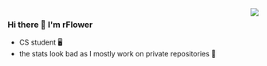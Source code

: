 <img align='right' src="https://github-readme-stats.vercel.app/api?username=TheWindFLower&show_icons=true&hide_border=true&theme=tokyonight">

### Hi there 👋 I'm rFlower

- CS student 🖥️
- the stats look bad as I mostly work on private repositories 🤷
<!--
**TheWindFlower/TheWindFlower** is a ✨ _special_ ✨ repository because its `README.md` (this file) appears on your GitHub profile.

Here are some ideas to get you started:

- 🔭 I’m currently working on ...
- 🌱 I’m currently learning ...
- 👯 I’m looking to collaborate on ...
- 🤔 I’m looking for help with ...
- 💬 Ask me about ...
- 📫 How to reach me: ...
- 😄 Pronouns: ...
- ⚡ Fun fact: ...
-->
